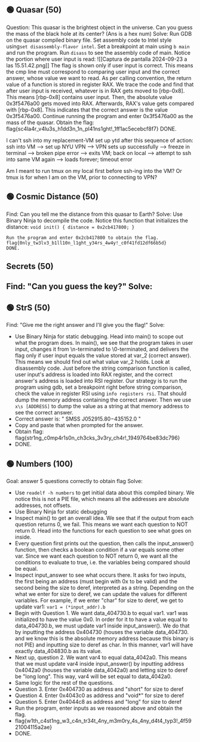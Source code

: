 
## 🟢 Quasar (50)
Question:
	This quasar is the brightest object in the universe.
        Can you guess the mass of the black hole at its center? (Ans is a hex num)
Solve:
	Run GDB on the quasar compiled binary file. Set assembly code to Intel style using`set disassembly-flavor intel`.  Set a breakpoint at main using `b main` and run the program. Run `disass` to see the assembly code of main. Notice the portion where user input is read:
		![[Captura de pantalla 2024-09-23 a las 15.51.42.png]]
		The flag is shown only if user input is correct. This means the cmp line must correspond to comparing user input and the correct answer, whose value we want to read. As per calling convention, the return value of a function is stored in register RAX. We trace the code and find that after user input is received, whatever is in RAX gets moved to [rbp-0x8]. This means [rbp-0x8] contains user input. Then, the absolute value 0x3f5476a00 gets moved into RAX. Afterwards, RAX's value gets compared with [rbp-0x8]. This indicates that the correct answer is the value 0x3f5476a00.
	Continue running the program and enter 0x3f5476a00 as the mass of the quasar. 
	Obtain the flag: flag{sc4la4r_v4lu3s_h1dd3n_1n_pl41ns1ght!_1ff1ac5ecebcf8f7}
	 DONE.
	
		




I can't ssh into my replacement-VM set up ytd after this sequence of action:
ssh into VM --> set up NYU VPN --> VPN sets up successfully --> freeze in terminal --> broken pipe error --> exits VM; back on local --> attempt to ssh into same VM again --> loads forever; timeout error

Am I meant to run tmux on my local first before ssh-ing into the VM? Or tmux is for when I am on the VM, prior to connecting to VPN?

## 🟢 Cosmic Distance (50)
Find: 
	Can you tell me the distance from this quasar to Earth?
Solve:
	Use Binary Ninja to decompile the code. Notice this function that initializes the distance: 
		`void init()
		{
		    distance = 0x2cb417800;
		}`
		
	Run the program and enter 0x2cb417800 to obtain the flag.
	flag{0nly_tw3lv3_b1ll10n_l1ght_y34rs_4w4y!_c0f41fd12df66b5d}
	DONE.

## Secrets (50)
Find: "Can you guess the key?"
Solve: 
- 
## 🟢 StrS (50)
Find: "Give me the right answer and I'll give you the flag!"
Solve: 
- Use Binary Ninja for static debugging. Head into main() to scope out what the program does. In main(), we see that the program takes in user input, changes it from \n-terminated to \0-terminated, and delivers the flag only if user input equals the value stored at var_2 (correct answer). This means we should find out what value var_2 holds. Look at disassembly code. Just before the string comparison function is called, user input's address is loaded into RAX register, and the correct answer's address is loaded into RSI register. Our strategy is to run the program using gdb, set a breakpoint right before string comparison, check the value in register RSI using `info registers rsi`. That should dump the memory address containing the correct answer. Then we use `x\s [ADDRESS]` to dump the value as a string at that memory address to see the correct answer.
- Correct answer is: "  SMSS J052915.80−435152.0 "
- Copy and paste that when prompted for the answer. 
- Obtain flag: flag{str1ng_c0mp4r1s0n_ch3cks_3v3ry_ch4r!_1949764be83dc796}
- DONE.



## 🟢 Numbers (100)
Goal: answer 5 questions correctly to obtain flag
Solve:
- Use `readelf -h numbers` to get initial data about this compiled binary. We notice this is not a PIE file, which means all the addresses are absolute addresses, not offsets.
- Use Binary Ninja for static debugging
- Inspect main() to get an overall idea. We see that if the output from each question returns 0, we fail. This means we want each question to NOT return 0. Head into the functions for each question to see what goes on inside. 
- Every question first prints out the question, then calls the input_answer() function, then checks a boolean condition if a var equals some other var. Since we want each question to NOT return 0, we want all the conditions to evaluate to true, i.e. the variables being compared should be equal. 
- Inspect input_answer to see what occurs there. It asks for two inputs, the first being an address (must begin with 0x to be valid) and the second being the size to deref, interpreted as a string. Depending on the what we enter for size to deref, we can update the values for different variables. For example, if we enter "char" for size to deref, we get to update var1: `var1 = (*input_addr).b`
- Begin with Question 1. We want data_404730.b to equal var1. var1 was initialized to have the value 0x0. In order for it to have a value equal to data_404730.b, we must update var1 inside input_answer(). We do that by inputting the address 0x404730 (houses the variable data_404730. and we know this is the absolute memory address because this binary is not PIE) and inputting size to deref as char. In this manner, var1 will have exactly data_404830.b as its value. 
- Next up, question 2. We want var4 to equal data_4042a0. This means that we must update var4 inside input_answer() by inputting address 0x4042a0 (houses the variable data_4042a0) and letting size to deref be "long long". This way, var4 will be set equal to data_4042a0. 
- Same logic for the rest of the questions.
- Question 3. Enter 0x404730 as address and "short" for size to deref
- Question 4. Enter 0x4043c0 as address and "void*" for size to deref
- Question 5. Enter 0x4044c8 as address and "long" for size to deref
- Run the program, enter inputs as we reasoned above and obtain the flag. 
- flag{w1th_c4st1ng_w3_c4n_tr34t_4ny_m3m0ry_4s_4ny_d4t4_typ3!_4f5921004115a2ae}
- DONE.